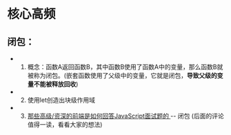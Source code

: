 # 核心高频

## 闭包：
* 1. 概念：函数A返回函数B，其中函数B使用了函数A中的变量，那么函数B就被称为闭包。(嵌套函数使用了父级中的变量，它就是闭包，**导致父级的变量不能被释放回收**)
* 2. 使用let创造出块级作用域
* 3. [那些高级/资深的前端是如何回答JavaScript面试题的 ](https://juejin.cn/post/6971727286856843295) -- 闭包 (后面的评论值得一读，看看大家的想法)